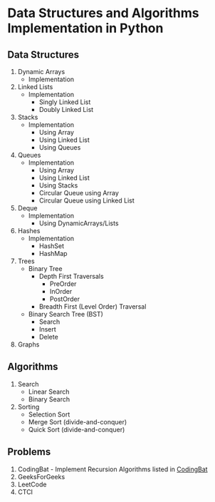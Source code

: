 # Data Structures and Algorithms Implementation in Python

## Data Structures

1. Dynamic Arrays
   - Implementation
2. Linked Lists
   - Implementation
     - Singly Linked List
     - Doubly Linked List
3. Stacks
   - Implementation
     - Using Array
     - Using Linked List
     - Using Queues
4. Queues
   - Implementation
     - Using Array
     - Using Linked List
     - Using Stacks
     - Circular Queue using Array
     - Circular Queue using Linked List
5. Deque
   - Implementation
     - Using DynamicArrays/Lists
6. Hashes
   - Implementation
     - HashSet
     - HashMap
7. Trees
    - Binary Tree
      - Depth First Traversals
        - PreOrder
        - InOrder
        - PostOrder
      - Breadth First (Level Order) Traversal
    - Binary Search Tree (BST)
      - Search
      - Insert
      - Delete
8. Graphs

## Algorithms

1. Search
   - Linear Search
   - Binary Search
2. Sorting
   - Selection Sort
   - Merge Sort (divide-and-conquer)
   - Quick Sort (divide-and-conquer)

## Problems

1. CodingBat - Implement Recursion Algorithms listed in [CodingBat](https://codingbat.com/)
2. GeeksForGeeks
3. LeetCode
4. CTCI
